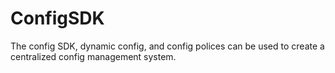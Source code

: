 # ConfigSDK
The config SDK, dynamic config, and config polices can be used to create a centralized config management system.
